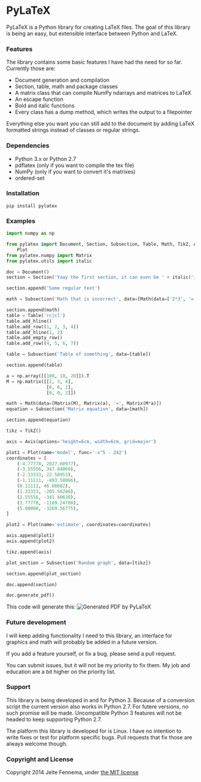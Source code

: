 PyLaTeX
=======

PyLaTeX is a Python library for creating LaTeX files. The goal of this library
is being an easy, but extensible interface between Python and LaTeX.


### Features

The library contains some basic features I have had the need for so far.
Currently those are:

- Document generation and compilation
- Section, table, math and package classes
- A matrix class that can compile NumPy ndarrays and matrices to LaTeX
- An escape function
- Bold and italic functions
- Every class has a dump method, which writes the output to a filepointer

Everything else you want you can still add to the document by adding LaTeX
formatted strings instead of classes or regular strings.


### Dependencies

- Python 3.x or Python 2.7
- pdflatex (only if you want to compile the tex file)
- NumPy (only if you want to convert it's matrixes)
- ordered-set


### Installation
`pip install pylatex`


### Examples

```python
import numpy as np

from pylatex import Document, Section, Subsection, Table, Math, TikZ, Axis, \
    Plot
from pylatex.numpy import Matrix
from pylatex.utils import italic

doc = Document()
section = Section('Yaay the first section, it can even be ' + italic('italic'))

section.append('Some regular text')

math = Subsection('Math that is incorrect', data=[Math(data=['2*3', '=', 9])])

section.append(math)
table = Table('rc|cl')
table.add_hline()
table.add_row((1, 2, 3, 4))
table.add_hline(1, 2)
table.add_empty_row()
table.add_row((4, 5, 6, 7))

table = Subsection('Table of something', data=[table])

section.append(table)

a = np.array([[100, 10, 20]]).T
M = np.matrix([[2, 3, 4],
               [0, 0, 1],
               [0, 0, 2]])

math = Math(data=[Matrix(M), Matrix(a), '=', Matrix(M*a)])
equation = Subsection('Matrix equation', data=[math])

section.append(equation)

tikz = TikZ()

axis = Axis(options='height=6cm, width=6cm, grid=major')

plot1 = Plot(name='model', func='-x^5 - 242')
coordinates = [
    (-4.77778, 2027.60977),
    (-3.55556, 347.84069),
    (-2.33333, 22.58953),
    (-1.11111, -493.50066),
    (0.11111, 46.66082),
    (1.33333, -205.56286),
    (2.55556, -341.40638),
    (3.77778, -1169.24780),
    (5.00000, -3269.56775),
]

plot2 = Plot(name='estimate', coordinates=coordinates)

axis.append(plot1)
axis.append(plot2)

tikz.append(axis)

plot_section = Subsection('Random graph', data=[tikz])

section.append(plot_section)

doc.append(section)

doc.generate_pdf()
```

This code will generate this:
![Generated PDF by PyLaTeX](https://raw.github.com/JelteF/PyLaTeX/master/docs/static/screenshot.png)


### Future development

I will keep adding functionality I need to this library, an interface for
graphics and math will probably be added in a future version.

If you add a feature yourself, or fix a bug, please send a pull request.

You can submit issues, but it will not be my priority to fix them. My job and
education are a bit higher on the priority list.


### Support

This library is being developed in and for Python 3. Because of a conversion
script the current version also works in Python 2.7. For futere versions, no
such promise will be made. Uncompatible Python 3 features will not be headed to
keep supporting Python 2.7.

The platform this library is developed for is Linux. I have no intention to
write fixes or test for platform specific bugs. Pull requests that fix those
are always welcome though.


### Copyright and License

Copyright 2014 Jelte Fennema, under [the MIT
license](https://github.com/JelteF/PyLaTeX/blob/master/LICENSE)
